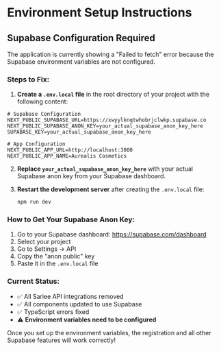 # Environment Setup Instructions

## Supabase Configuration Required

The application is currently showing a "Failed to fetch" error because the Supabase environment variables are not configured.

### Steps to Fix:

1. **Create a `.env.local` file** in the root directory of your project with the following content:

```env
# Supabase Configuration
NEXT_PUBLIC_SUPABASE_URL=https://xwyylknqtwhobrjclwkp.supabase.co
NEXT_PUBLIC_SUPABASE_ANON_KEY=your_actual_supabase_anon_key_here
SUPABASE_KEY=your_actual_supabase_anon_key_here

# App Configuration
NEXT_PUBLIC_APP_URL=http://localhost:3000
NEXT_PUBLIC_APP_NAME=Aurealis Cosmetics
```

2. **Replace `your_actual_supabase_anon_key_here`** with your actual Supabase anon key from your Supabase dashboard.

3. **Restart the development server** after creating the `.env.local` file:
   ```bash
   npm run dev
   ```

### How to Get Your Supabase Anon Key:

1. Go to your Supabase dashboard: https://supabase.com/dashboard
2. Select your project
3. Go to Settings → API
4. Copy the "anon public" key
5. Paste it in the `.env.local` file

### Current Status:
- ✅ All Sariee API integrations removed
- ✅ All components updated to use Supabase
- ✅ TypeScript errors fixed
- ⚠️ **Environment variables need to be configured**

Once you set up the environment variables, the registration and all other Supabase features will work correctly!
